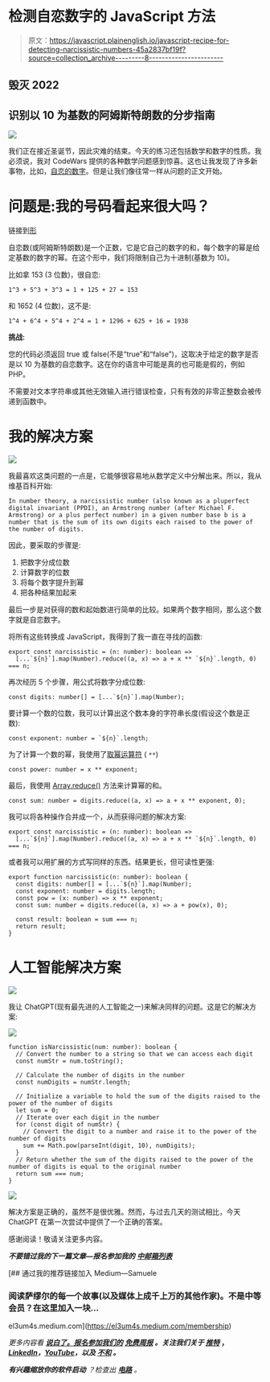 # 检测自恋数字的 JavaScript 方法

> 原文：<https://javascript.plainenglish.io/javascript-recipe-for-detecting-narcissistic-numbers-45a2837bf19f?source=collection_archive---------8----------------------->

## 毁灭 2022

## 识别以 10 为基数的阿姆斯特朗数的分步指南

![](img/332f9f45259db070e6dc459d6fb9cfc6.png)

我们正在接近圣诞节，因此灾难的结束。今天的练习还包括数学和数字的性质。我必须说，我对 CodeWars 提供的各种数学问题感到惊喜。这也让我发现了许多新事物，比如，[自恋的数字](https://en.wikipedia.org/wiki/Narcissistic_number)。但是让我们像往常一样从问题的正文开始。

# 问题是:我的号码看起来很大吗？

链接到[形](https://www.codewars.com/kata/5287e858c6b5a9678200083c)

自恋数(或阿姆斯特朗数)是一个正数，它是它自己的数字的和，每个数字的幂是给定基数的数字的幂。在这个形中，我们将限制自己为十进制(基数为 10)。

比如拿 153 (3 位数)，很自恋:

```
1^3 + 5^3 + 3^3 = 1 + 125 + 27 = 153
```

和 1652 (4 位数)，这不是:

```
1^4 + 6^4 + 5^4 + 2^4 = 1 + 1296 + 625 + 16 = 1938
```

**挑战:**

您的代码必须返回 true 或 false(不是“true”和“false”)，这取决于给定的数字是否是以 10 为基数的自恋数字。这在你的语言中可能是真的也可能是假的，例如 PHP。

不需要对文本字符串或其他无效输入进行错误检查，只有有效的非零正整数会被传递到函数中。

# 我的解决方案

![](img/7a9a65f828cdbf6aacb6f405fa17cd86.png)

我最喜欢这类问题的一点是，它能够很容易地从数学定义中分解出来。所以，我从维基百科开始:

```
In number theory, a narcissistic number (also known as a pluperfect digital invariant (PPDI), an Armstrong number (after Michael F. Armstrong) or a plus perfect number) in a given number base b is a number that is the sum of its own digits each raised to the power of the number of digits.
```

因此，要采取的步骤是:

1.  把数字分成位数
2.  计算数字的位数
3.  将每个数字提升到幂
4.  把各种结果加起来

最后一步是对获得的数和起始数进行简单的比较。如果两个数字相同，那么这个数字就是自恋数字。

将所有这些转换成 JavaScript，我得到了我一直在寻找的函数:

```
export const narcissistic = (n: number): boolean =>
  [...`${n}`].map(Number).reduce((a, x) => a + x ** `${n}`.length, 0) === n;
```

再次经历 5 个步骤，用公式将数字分成位数:

```
const digits: number[] = [...`${n}`].map(Number);
```

要计算一个数的位数，我可以计算出这个数本身的字符串长度(假设这个数是正数):

```
const exponent: number = `${n}`.length;
```

为了计算一个数的幂，我使用了[取幂运算符](https://developer.mozilla.org/en-US/docs/Web/JavaScript/Reference/Operators/Exponentiation) ( `**`)

```
const power: number = x ** exponent;
```

最后，我使用 [Array.reduce()](https://developer.mozilla.org/en-US/docs/Web/JavaScript/Reference/Global_Objects/Array/reduce) 方法来计算幂的和。

```
const sum: number = digits.reduce((a, x) => a + x ** exponent, 0);
```

我可以将各种操作合并成一个，从而获得问题的解决方案:

```
export const narcissistic = (n: number): boolean =>
  [...`${n}`].map(Number).reduce((a, x) => a + x ** `${n}`.length, 0) === n;
```

或者我可以用扩展的方式写同样的东西。结果更长，但可读性更强:

```
export function narcissistic(n: number): boolean {
  const digits: number[] = [...`${n}`].map(Number);
  const exponent: number = digits.length;
  const pow = (x: number) => x ** exponent;
  const sum: number = digits.reduce((a, x) => a + pow(x), 0);

  const result: boolean = sum === n;
  return result;
}
```

# 人工智能解决方案

![](img/a92440c5f73c29eab644746ac43ddfa9.png)

我让 ChatGPT(现有最先进的人工智能之一)来解决同样的问题。这是它的解决方案:

![](img/3299d40e6f0af7f02e6642221cb29cf9.png)

```
function isNarcissistic(num: number): boolean {
  // Convert the number to a string so that we can access each digit
  const numStr = num.toString();

  // Calculate the number of digits in the number
  const numDigits = numStr.length;

  // Initialize a variable to hold the sum of the digits raised to the power of the number of digits
  let sum = 0;
  // Iterate over each digit in the number
  for (const digit of numStr) {
    // Convert the digit to a number and raise it to the power of the number of digits
    sum += Math.pow(parseInt(digit, 10), numDigits);
  }
  // Return whether the sum of the digits raised to the power of the number of digits is equal to the original number
  return sum === num;
}
```

![](img/3e4bb3303d45fd9c5ccfc4c4307353f2.png)

解决方案是正确的，虽然不是很优雅。然而，与过去几天的测试相比，今天 ChatGPT 在第一次尝试中提供了一个正确的答案。

感谢阅读！敬请关注更多内容。

***不要错过我的下一篇文章—报名参加我的*** [***中邮箱列表***](https://medium.com/subscribe/@el3um4s)

[](https://el3um4s.medium.com/membership) [## 通过我的推荐链接加入 Medium—Samuele

### 阅读萨缪尔的每一个故事(以及媒体上成千上万的其他作家)。不是中等会员？在这里加入一块…

el3um4s.medium.com](https://el3um4s.medium.com/membership) 

*更多内容看* [***说白了。报名参加我们的***](https://plainenglish.io/) **[***免费周报***](http://newsletter.plainenglish.io/) *。关注我们关于* [***推特***](https://twitter.com/inPlainEngHQ) ，[***LinkedIn***](https://www.linkedin.com/company/inplainenglish/)*，*[***YouTube***](https://www.youtube.com/channel/UCtipWUghju290NWcn8jhyAw)*，以及* [***不和***](https://discord.gg/GtDtUAvyhW) ***。*****

***有兴趣缩放你的软件启动*** *？检查出* [***电路***](https://circuit.ooo?utm=publication-post-cta) *。*